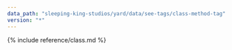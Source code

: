 ```yaml
---
data_path: "sleeping-king-studios/yard/data/see-tags/class-method-tag"
version: "*"
---
```


{% include reference/class.md %}

